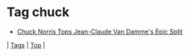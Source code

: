 <!--
title: Tag chuck
date: 2020-06-28T15:26:59.139Z
tags:
-->
# Tag chuck

 * [Chuck Norris Tops Jean-Claude Van Damme's Epic Split](70629874854.md)

| [Tags](tags.md) | [Top](index.md) |
